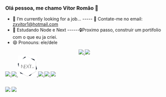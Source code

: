 ### Olá pessoa, me chamo Vítor Romão 👋

- 🔭 I’m currently looking for a job...  ----- 📧 Contate-me no email: zxvitor1@hotmail.com
- 🌱 Estudando Node e Next  ------🔒Proximo passo, construir um portifolio com o que eu ja criei.
- 😄 Pronouns: ele/dele

<div align="center">
  <a href="https://github.com/leviVromao">
  <img height="180em" src="https://github-readme-stats.vercel.app/api?username=leviVromao&show_icons=true&theme=blue-green&include_all_commits=true&count_private=true"/>
  <img height="180em" src="https://github-readme-stats.vercel.app/api/top-langs/?username=leviVromao&layout=compact&langs_count=7&theme=blue-green"/>
</div>
<div align="left-center">
<img height="67em"src="https://cdn.jsdelivr.net/gh/devicons/devicon/icons/react/react-original-wordmark.svg" />
<img height="67em"src="https://cdn.jsdelivr.net/gh/devicons/devicon/icons/php/php-original.svg"/>
<img height="67em" src="https://raw.githubusercontent.com/Rohan-Shakya/Rohan-Shakya/master/images/next_logo.png" />
<img height="50em"src="https://cdn.jsdelivr.net/gh/devicons/devicon/icons/javascript/javascript-original.svg" />
<img height="55em" src="https://cdn.jsdelivr.net/gh/devicons/devicon/icons/html5/html5-plain-wordmark.svg" />
<img height="55em" src="https://cdn.jsdelivr.net/gh/devicons/devicon/icons/css3/css3-plain-wordmark.svg" />
</div>

##

<div>
  <a href = "mailto:Zxvitor1@hotmail.com" target="_blank"><img src="https://img.shields.io/badge/-Email-%23333?style=for-the-badge&logo=gmail&logoColor=white"></a>
  <a href="https://www.linkedin.com/in/vitor-calixto-739022230" target="_blank"><img src="https://img.shields.io/badge/-LinkedIn-%230077B5?style=for-the-badge&logo=linkedin&logoColor=white"></a> 
  </div> 
